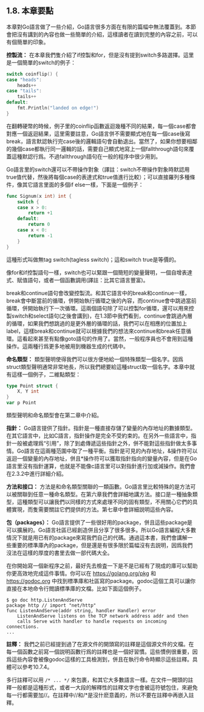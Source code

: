 ## 1.8. 本章要點

本章對Go語言做了一些介紹，Go語言很多方面在有限的篇幅中無法覆蓋到。本節會把沒有講到的內容也做一些簡單的介紹，這樣讀者在讀到完整的內容之前，可以有個簡單的印象。

**控製流：** 在本章我們隻介紹了if控製和for，但是沒有提到switch多路選擇。這里是一個簡單的switch的例子：

```go
switch coinflip() {
case "heads":
	heads++
case "tails":
	tails++
default:
	fmt.Println("landed on edge!")
}
```

在翻轉硬幣的時候，例子里的coinflip函數返迴幾種不同的結果，每一個case都會對應一個返迴結果，這里需要註意，Go語言併不需要顯式地在每一個case後寫break，語言默認執行完case後的邏輯語句會自動退出。當然了，如果你想要相鄰的幾個case都執行同一邏輯的話，需要自己顯式地寫上一個fallthrough語句來覆蓋這種默認行爲。不過fallthrough語句在一般的程序中很少用到。

Go語言里的switch還可以不帶操作對象（譯註：switch不帶操作對象時默認用true值代替，然後將每個case的表達式和true值進行比較）；可以直接羅列多種條件，像其它語言里面的多個if else一樣，下面是一個例子：

```go
func Signum(x int) int {
	switch {
	case x > 0:
		return +1
	default:
		return 0
	case x < 0:
		return -1
	}
}
```

這種形式叫做無tag switch(tagless switch)；這和switch true是等價的。

像for和if控製語句一樣，switch也可以緊跟一個簡短的變量聲明，一個自增表達式、賦值語句，或者一個函數調用(譯註：比其它語言豐富)。

break和continue語句會改變控製流。和其它語言中的break和continue一樣，break會中斷當前的循環，併開始執行循環之後的內容，而continue會中跳過當前循環，併開始執行下一次循環。這兩個語句除了可以控製for循環，還可以用來控製switch和select語句(之後會講到)，在1.3節中我們看到，continue會跳過內層的循環，如果我們想跳過的是更外層的循環的話，我們可以在相應的位置加上label，這樣break和continue就可以根據我們的想法來continue和break任意循環。這看起來甚至有點像goto語句的作用了。當然，一般程序員也不會用到這種操作。這兩種行爲更多地被用到機器生成的代碼中。

**命名類型：** 類型聲明使得我們可以很方便地給一個特殊類型一個名字。因爲struct類型聲明通常非常地長，所以我們總要給這種struct取一個名字。本章中就有這樣一個例子，二維點類型：

```go
type Point struct {
	X, Y int
}
var p Point
```

類型聲明和命名類型會在第二章中介紹。

**指針：** Go語言提供了指針。指針是一種直接存儲了變量的內存地址的數據類型。在其它語言中，比如C語言，指針操作是完全不受約束的。在另外一些語言中，指針一般被處理爲“引用”，除了到處傳遞這些指針之外，併不能對這些指針做太多事情。Go語言在這兩種范圍中取了一種平衡。指針是可見的內存地址，&操作符可以返迴一個變量的內存地址，併且*操作符可以獲取指針指向的變量內容，但是在Go語言里沒有指針運算，也就是不能像c語言里可以對指針進行加或減操作。我們會在2.3.2中進行詳細介紹。

**方法和接口：** 方法是和命名類型關聯的一類函數。Go語言里比較特殊的是方法可以被關聯到任意一種命名類型。在第六章我們會詳細地講方法。接口是一種抽象類型，這種類型可以讓我們以同樣的方式來處理不同的固有類型，不用關心它們的具體實現，而隻需要關註它們提供的方法。第七章中會詳細説明這些內容。

**包（packages）：** Go語言提供了一些很好用的package，併且這些package是可以擴展的。Go語言社區已經創造併且分享了很多很多。所以Go語言編程大多數情況下就是用已有的package來寫我們自己的代碼。通過這本書，我們會講解一些重要的標準庫內的package，但是還是有很多限於篇幅沒有去説明，因爲我們沒法在這樣的厚度的書里去做一部代碼大全。

在你開始寫一個新程序之前，最好先去檢査一下是不是已經有了現成的庫可以幫助你更高效地完成這件事情。你可以在 https://golang.org/pkg 和 https://godoc.org 中找到標準庫和社區寫的package。godoc這個工具可以讓你直接在本地命令行閲讀標準庫的文檔。比如下面這個例子。

```
$ go doc http.ListenAndServe
package http // import "net/http"
func ListenAndServe(addr string, handler Handler) error
    ListenAndServe listens on the TCP network address addr and then
    calls Serve with handler to handle requests on incoming connections.
...
```

**註釋：** 我們之前已經提到過了在源文件的開頭寫的註釋是這個源文件的文檔。在每一個函數之前寫一個説明函數行爲的註釋也是一個好習慣。這些慣例很重要，因爲這些內容會被像godoc這樣的工具檢測到，併且在執行命令時顯示這些註釋。具體可以參考10.7.4。

多行註釋可以用 `/* ... */` 來包裹，和其它大多數語言一樣。在文件一開頭的註釋一般都是這種形式，或者一大段的解釋性的註釋文字也會被這符號包住，來避免每一行都需要加//。在註釋中//和/*是沒什麽意義的，所以不要在註釋中再嵌入註釋。

